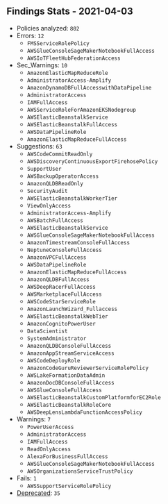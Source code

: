 ## Findings Stats - 2021-04-03

- Policies analyzed: `802`
- Errors: `12`
  - `FMSServiceRolePolicy`
  - `AWSGlueConsoleSageMakerNotebookFullAccess`
  - `AWSIoTFleetHubFederationAccess`
- Sec_Warnings: `10`
  - `AmazonElasticMapReduceRole`
  - `AdministratorAccess-Amplify`
  - `AmazonDynamoDBFullAccesswithDataPipeline`
  - `AdministratorAccess`
  - `IAMFullAccess`
  - `AWSServiceRoleForAmazonEKSNodegroup`
  - `AWSElasticBeanstalkService`
  - `AWSElasticBeanstalkFullAccess`
  - `AWSDataPipelineRole`
  - `AmazonElasticMapReduceFullAccess`
- Suggestions: `63`
  - `AWSCodeCommitReadOnly`
  - `AWSDiscoveryContinuousExportFirehosePolicy`
  - `SupportUser`
  - `AWSBackupOperatorAccess`
  - `AmazonQLDBReadOnly`
  - `SecurityAudit`
  - `AWSElasticBeanstalkWorkerTier`
  - `ViewOnlyAccess`
  - `AdministratorAccess-Amplify`
  - `AWSBatchFullAccess`
  - `AWSElasticBeanstalkService`
  - `AWSGlueConsoleSageMakerNotebookFullAccess`
  - `AmazonTimestreamConsoleFullAccess`
  - `NeptuneConsoleFullAccess`
  - `AmazonVPCFullAccess`
  - `AWSDataPipelineRole`
  - `AmazonElasticMapReduceFullAccess`
  - `AmazonQLDBFullAccess`
  - `AWSDeepRacerFullAccess`
  - `AWSMarketplaceFullAccess`
  - `AWSCodeStarServiceRole`
  - `AmazonLaunchWizard_Fullaccess`
  - `AWSElasticBeanstalkWebTier`
  - `AmazonCognitoPowerUser`
  - `DataScientist`
  - `SystemAdministrator`
  - `AmazonQLDBConsoleFullAccess`
  - `AmazonAppStreamServiceAccess`
  - `AWSCodeDeployRole`
  - `AmazonCodeGuruReviewerServiceRolePolicy`
  - `AWSLakeFormationDataAdmin`
  - `AmazonDocDBConsoleFullAccess`
  - `AWSGlueConsoleFullAccess`
  - `AWSElasticBeanstalkCustomPlatformforEC2Role`
  - `AWSElasticBeanstalkRoleCore`
  - `AWSDeepLensLambdaFunctionAccessPolicy`
- Warnings: `7`
  - `PowerUserAccess`
  - `AdministratorAccess`
  - `IAMFullAccess`
  - `ReadOnlyAccess`
  - `AlexaForBusinessFullAccess`
  - `AWSGlueConsoleSageMakerNotebookFullAccess`
  - `AWSOrganizationsServiceTrustPolicy`
- Fails: `1`
  - `AWSSupportServiceRolePolicy`
- [Deprecated](../DEPRECATED.json): `35`
